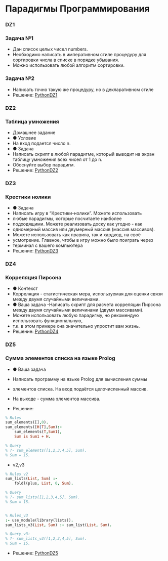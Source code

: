 # Парадигмы Программирования

### DZ1
### Задача №1
- Дан список целых чисел numbers.
- Необходимо написать в императивном стиле процедуру для сортировки числа в списке в порядке убывания.
- Можно использовать любой алгоритм сортировки.
### Задача №2
- Написать точно такую же процедуру, но в декларативном стиле
- Решение: [PythonDZ1](https://github.com/555-F-a-r-id-555/Programming-Paradigms/blob/master/dz1.py "PythonDZ")

### DZ2
### Таблица умножения
- Домашнее задание
- ● Условие
- На вход подается число n.
- ● Задача
- Написать скрипт в любой парадигме, который выводит на экран таблицу умножения всех чисел от 1 до n. 
- Обоснуйте выбор парадигм.
- Решение: [PythonDZ2](https://github.com/555-F-a-r-id-555/Programming-Paradigms/blob/master/dz2.py "PythonDZ")
### DZ3
### Крестики нолики
- ● Задача
- Написать игру в “Крестики-нолики”. Можете использовать
- любые парадигмы, которые посчитаете наиболее
- подходящими. Можете реализовать доску как угодно - как
- одномерный массив или двумерный массив (массив массивов).
- Можете использовать как правила, так и хардкод, на своё
- усмотрение. Главное, чтобы в игру можно было поиграть через
- терминал с вашего компьютера
- Решение: [PythonDZ3](https://github.com/555-F-a-r-id-555/Programming-Paradigms/blob/master/dz3.py "PythonDZ")

### DZ4
### Корреляция Пирсона 

- ● Контекст
- Корреляция - статистическая мера, используемая для оценки связи между двумя случайными величинами.
- ● Ваша задача
-Написать скрипт для расчета корреляции Пирсона между двумя случайными величинами (двумя массивами).
- Можете использовать любую парадигму, но рекомендую использовать функциональную, 
- т.к. в этом примере она значительно упростит вам жизнь.
- Решение: [PythonDZ4](https://github.com/555-F-a-r-id-555/Programming-Paradigms/blob/master/dz4.py "PythonDZ")

 
### DZ5
### Сумма элементов списка на языке Prolog
- ● Ваша задача
- Написать программу на языке Prolog для вычисления суммы 
- элементов списка. На вход подаётся целочисленный массив. 
- На выходе - сумма элементов массива.

-  Решение:
``` prolog
% Rules
sum_elements([],0).
sum_elements([H|T],Sum):-
    sum_elements(T,Sum1),
    Sum is Sum1 + H.

% Query
% ?- sum_elements([1,2,3,4,5], Sum).
% Sum = 15.
```
- v2,v3
```prolog
% Rules_v2
sum_lists(List, Sum) :-
    foldl(plus, List, 0, Sum).

% Query
% ?- sum_lists([1,2,3,4,5], Sum).
% Sum = 15.


% Rules_v3
:- use_module(library(lists)).
sum_lists_v3(List, Sum) :- sum_list(List, Sum).

% Query_v3:
% ?- sum_lists_v3([1,2,3,4,5], Sum).
% Sum = 15.

```
- Решение: [PythonDZ5](https://github.com/555-F-a-r-id-555/Programming-Paradigms/blob/master/dz5.pl "PythonDZ")